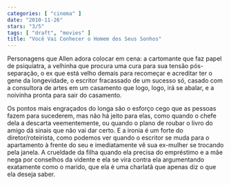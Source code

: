 ```yaml
---
categories: [ "cinema" ]
date: "2010-11-26"
stars: "3/5"
tags: [ "draft", "movies" ]
title: "Você Vai Conhecer o Homem dos Seus Sonhos"
---
```

Personagens que Allen adora colocar em cena: a cartomante que faz
papel de psiquiatra, a velhinha que procura uma cura para sua tensão
pós-separação, o ex que está velho demais para recomeçar e acreditar
ter o gene da longevidade, o escritor fracassado de um sucesso só,
casado com a consultora de artes em um casamento que logo, logo, irá
se abalar, e a noivinha pronta para sair do casamento.

Os pontos mais engraçados do longa são o esforço cego que as pessoas
fazem para sucederem, mas não há jeito para elas, como quando o chefe
dela a descarta veementemente, ou quando o plano de roubar o livro
do amigo dá sinais que não vai dar certo. E a ironia é um forte do
diretor/roteirista, como podemos ver quando o escritor se muda para o
apartamento à frente do seu e imediatamente vê sua ex-mulher se trocando
pela janela. A crueldade da filha quando ela precisa do empréstimo e a
mãe nega por conselhos da vidente e ela se vira contra ela argumentando
exatamente como o marido, que ela é uma charlatã que apenas diz o que
ela deseja saber.

